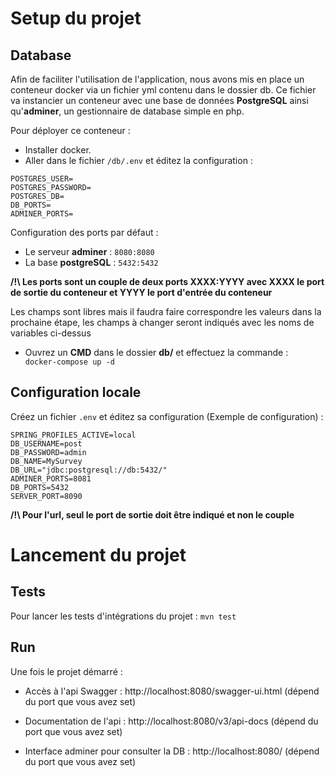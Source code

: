 # Setup du projet
## Database
Afin de faciliter l'utilisation de l'application, nous avons mis en place un conteneur docker via un fichier yml contenu dans le dossier db.
Ce fichier va instancier un conteneur avec une base de données **PostgreSQL** ainsi qu'**adminer**, un gestionnaire de database simple en php.

Pour déployer ce conteneur : 
* Installer docker.
* Aller dans le fichier `/db/.env` et éditez la configuration : 
```
POSTGRES_USER=
POSTGRES_PASSWORD=
POSTGRES_DB=
DB_PORTS=
ADMINER_PORTS=
```
Configuration des ports par défaut :
* Le serveur **adminer** : ```8080:8080```
* La base **postgreSQL** : ```5432:5432```

**/!\ Les ports sont un couple de deux ports XXXX:YYYY avec XXXX le port de sortie du conteneur et YYYY le port d'entrée du conteneur**

Les champs sont libres mais il faudra faire correspondre les valeurs dans la prochaine étape, les champs à changer seront indiqués avec les noms de variables ci-dessus

* Ouvrez un **CMD** dans le dossier **db/** et effectuez la commande : 
``` docker-compose up -d```

## Configuration locale

Créez un fichier `.env` et éditez sa configuration (Exemple de configuration) : 

```
SPRING_PROFILES_ACTIVE=local
DB_USERNAME=post
DB_PASSWORD=admin
DB_NAME=MySurvey
DB_URL="jdbc:postgresql://db:5432/"
ADMINER_PORTS=8081
DB_PORTS=5432
SERVER_PORT=8090
```

**/!\ Pour l'url, seul le port de sortie doit être indiqué et non le couple**

# Lancement du projet

## Tests

Pour lancer les tests d'intégrations du projet : `mvn test`

## Run

Une fois le projet démarré : 

* Accès à l'api Swagger : http://localhost:8080/swagger-ui.html (dépend du port que vous avez set)

* Documentation de l'api : http://localhost:8080/v3/api-docs (dépend du port que vous avez set)

* Interface adminer pour consulter la DB : http://localhost:8080/ (dépend du port que vous avez set)

